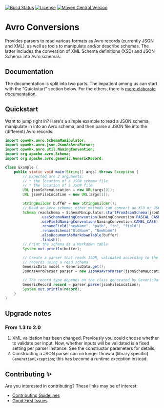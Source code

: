 [![Build Status](https://github.com/opwvhk/avro-conversions/workflows/Java%20CI%20with%20Maven/badge.svg)](https://github.com/opwvhk/avro-conversions/actions/workflows/maven.yml)
[![License](https://img.shields.io/github/license/opwvhk/avro-conversions?color=brightgreen)](https://www.apache.org/licenses/LICENSE-2.0.html)
[![Maven Central Version](https://img.shields.io/maven-central/v/net.sf.opk/avro-conversions?color=brightgreen)](https://maven-badges.herokuapp.com/maven-central/net.sf.opk/avro-conversions)

Avro Conversions
================

Provides parsers to read various formats as Avro records (currently JSON and XML), as well as tools
to manipulate and/or describe schemas. The latter includes the conversion of XML Schema definitions
(XSD) and JSON Schema into Avro schemas.


Documentation
-------------

The documentation is split into two parts. The impatient among us can start with the "Quickstart"
section below. For the others, there is [more elaborate documentation](doc/index.md).


Quickstart
----------

Want to jump right in? Here's a simple example to read a JSON schema, manipulate in into an Avro
schema, and then parse a JSON file into the (different) Avro records:

```java
import opwvhk.avro.SchemaManipulator;
import opwvhk.avro.json.JsonAsAvroParser;
import opwvhk.avro.util.NamingConvention;
import org.apache.avro.Schema;
import org.apache.avro.generic.GenericRecord;

class Example {
	public static void main(String[] args) throws Exception {
		// Expected are 2 arguments:
		// * the location of a JSON schema file
		// * the location of a JSON file
		URL jsonSchemaLocation = new URL(args[0]);
		URL jsonFileLocation = new URL(args[1]);

		StringBuilder buffer = new StringBuilder();
		// Read an Avro schema; other methods can convert an XSD or JSON schema.
		Schema readSchema = SchemaManipulator.startFromJsonSchema(jsonSchemaLocation)
				.useSchemaNamingConvention(NamingConvention.PASCAL_CASE)
				.useFieldNamingConvention(NamingConvention.CAMEL_CASE)
				.renameField("newName", "path", "to", "field")
				.renameSchema("OldName", "NewName")
				.alsoDocumentAsMarkdownTable(buffer)
				.finish();
		// Print the schema as a Markdown table
		System.out.println(buffer);

		// Create a parser that reads JSON, validated according to the JSON schema, into Avro
		// records using a read schema.
		GenericData model = GenericData.get();
		JsonAsAvroParser parser = new JsonAsAvroParser(jsonSchemaLocation, readSchema, model);

		// The record type depends on the class generated by GenericData.get() (you can also use SpecificData or ReflectiveData).
		GenericRecord record = parser.parse(jsonFileLocation);
		System.out.println(record);
	}
}
```

Upgrade notes
-------------

### From 1.3 to 2.0

1. XML validation has been changed. Previously you could choose whether to validate per input. Now,
   whether inputs will be validated is a fixed setting per parser instance. See the constructor
   parameters for details.
2. Constructing a JSON parser can no longer throw a (library specific) `GenerationException`; this
   has become a runtime exception instead.

Contributing ✨
---------------

<!--
TODO: uncomment when there are multiple committers
A special thank you to all who contributed! All contributions are sincerely appreciated.

[![Contributors](https://contrib.rocks/image?repo=opwvhk/avro-conversions)](https://github.com/opwvhk/avro-conversions/graphs/contributors)
-->

Are you interested in contributing? These links may be of interest:

* [Contributing Guidelines](CONTRIBUTING.md)
* [Good First Issues](https://github.com/opwvhk/avro-conversions/issues?q=is%3Aopen+is%3Aissue+label%3A%22good+first+issue%22)
